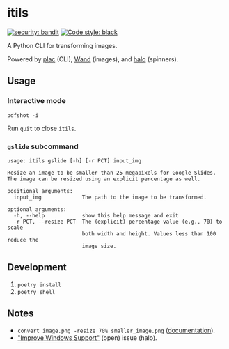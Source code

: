 # itils

[![security: bandit](https://img.shields.io/badge/security-bandit-yellow.svg)](https://github.com/PyCQA/bandit)
[![Code style: black](https://img.shields.io/badge/code%20style-black-000000.svg)](https://github.com/psf/black)

A Python CLI for transforming images.

Powered by [plac](https://github.com/ialbert/plac) (CLI), [Wand](https://github.com/emcconville/wand) (images), and [halo](https://github.com/ManrajGrover/halo) (spinners).

## Usage

### Interactive mode

```console
pdfshot -i
```

Run `quit` to close `itils`.

### `gslide` subcommand

<!-- poetry run itils gslide -h | pbcopy -->

```text
usage: itils gslide [-h] [-r PCT] input_img

Resize an image to be smaller than 25 megapixels for Google Slides.
The image can be resized using an explicit percentage as well.

positional arguments:
  input_img             The path to the image to be transformed.

optional arguments:
  -h, --help            show this help message and exit
  -r PCT, --resize PCT  The (explicit) percentage value (e.g., 70) to scale
                        both width and height. Values less than 100 reduce the
                        image size.
```

## Development

1. `poetry install`
2. `poetry shell`

## Notes

- `convert image.png -resize 70% smaller_image.png` ([documentation](http://www.imagemagick.org/script/convert.php)).
- ["Improve Windows Support"](https://github.com/manrajgrover/halo/issues/5) (open) issue (halo).
